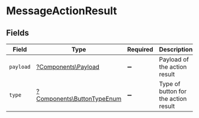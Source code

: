 # MessageActionResult


## Fields

| Field                                                                   | Type                                                                    | Required                                                                | Description                                                             |
| ----------------------------------------------------------------------- | ----------------------------------------------------------------------- | ----------------------------------------------------------------------- | ----------------------------------------------------------------------- |
| `payload`                                                               | [?Components\Payload](../../Models/Components/Payload.md)               | :heavy_minus_sign:                                                      | Payload of the action result                                            |
| `type`                                                                  | [?Components\ButtonTypeEnum](../../Models/Components/ButtonTypeEnum.md) | :heavy_minus_sign:                                                      | Type of button for the action result                                    |